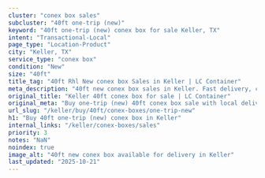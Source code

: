 ```yaml
---
cluster: "conex box sales"
subcluster: "40ft one-trip (new)"
keyword: "40ft one-trip (new) conex box for sale Keller, TX"
intent: "Transactional-Local"
page_type: "Location-Product"
city: "Keller, TX"
service_type: "conex box"
condition: "New"
size: "40ft"
title_tag: "40ft Rhl New conex box Sales in Keller | LC Container"
meta_description: "40ft new conex box sales in Keller. Fast delivery, competitive pricing. Serving conex boxes area. Quote ID: H0Y. Call (214) 524-4168 for your free quote today."
original_title: "Keller 40ft conex box for sale | LC Container"
original_meta: "Buy one-trip (new) 40ft conex box sale with local delivery in Keller, TX. LC Container — local Since 2003. Request a fast quote today."
url_slug: "/keller/buy/40ft/conex-boxes/one-trip-new"
h1: "Buy 40ft one-trip (new) conex box in Keller"
internal_links: "/keller/conex-boxes/sales"
priority: 3
notes: "NaN"
noindex: true
image_alt: "40ft new conex box available for delivery in Keller"
last_updated: "2025-10-21"
---
```


<!-- TODO: Add unique city/inventory copy, images, and internal links here. -->
